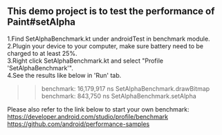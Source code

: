 ## This demo project is to test the performance of Paint#setAlpha
1.Find SetAlphaBenchmark.kt under androidTest in benchmark module.  
2.Plugin your device to your computer, make sure battery need to be charged to at least 25%.  
3.Right click SetAlphaBenchmark.kt and select "Profile 'SetAlphaBenchmark'".  
4.See the results like below in 'Run' tab.

>>benchmark:    16,179,917 ns SetAlphaBenchmark.drawBitmap  
>>benchmark:       843,750 ns SetAlphaBenchmark.setAlpha  

Please also refer to the link below to start your own benchmark:  
https://developer.android.com/studio/profile/benchmark  
https://github.com/android/performance-samples  
